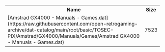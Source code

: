 <table>
<tr><th>Name</th><th>Size</th></tr>
<tr><td>
[Amstrad GX4000 - Manuals - Games.dat](https://raw.githubusercontent.com/open-retrogaming-archive/dat-catalog/main/root/basic/TOSEC-PIX/Amstrad/GX4000/Manuals/Games/Amstrad GX4000 - Manuals - Games.dat)
</td><td>7523</td></tr>
</table>
